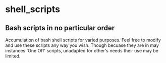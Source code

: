 # shell_scripts
## Bash scripts in no particular order

Accumulation of bash shell scripts for varied purposes. Feel free to modify and use these scripts any way you wish.
Though becuase they are in may instances 'One Off' scripts, unadapted for other's needs their use may be limited. 
